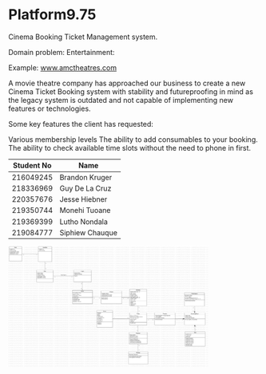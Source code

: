 # Platform9.75
Cinema Booking Ticket Management system.

Domain problem: Entertainment: 

Example: www.amctheatres.com

A movie theatre company has approached our business to create a new Cinema Ticket Booking system with stability and futureproofing in mind as the legacy system is outdated and not capable of implementing new features or technologies.

Some key features the client has requested:

Various membership levels
The ability to add consumables to your booking.
The ability to check available time slots without the need to phone in first.


| Student No | Name            | 
|------------|-----------------|
| 216049245  | Brandon Kruger  |
| 218336969  | Guy De La Cruz  |
| 220357676  | Jesse Hiebner   |
| 219350744  | Monehi Tuoane   |
| 219369399  | Lutho Nondala   |
| 219084777  | Siphiew Chauque |

<img
  src="src/Group 26 - Cinema Ticket Booking System.jpg"
  alt="Image containing a diagram for our project."
  title="UML Diagram"
  style="display: inline-block; margin: 0 auto; max-width: 400px">
  
  

